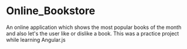 # Online_Bookstore
An online application which shows the most popular books of the month and also let's the user like or dislike a book.
This was a practice project while learning Angular.js
 
